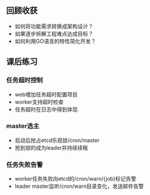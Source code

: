 ## 回顾收获
- 如何将功能需求转换成架构设计？
- 如果逐步拆解工程难点达成目标？
- 如何利用GO语言的特性简化开发？

## 课后练习
### 任务超时控制
- web增加任务超时配置项目
- worker支持超时检查
- 任务超时在日志中得到体现

### master选主
- 启动后抢占etcd乐观锁/cron/master
- 抢到锁的成为leader并持续续租
### 任务失败告警
- worker任务失败向etcd的/cron/warn/{job}标记告警
- leader master监听/cron/warn目录变化，发送邮件告警


